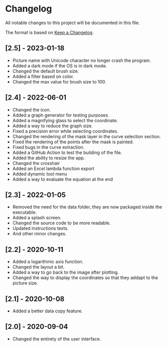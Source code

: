 # Changelog

All notable changes to this project will be documented in this file.

The format is based on [Keep a Changelog](https://keepachangelog.com/en/1.0.0/).

## [2.5] - 2023-01-18

- Picture name with Unicode character no longer crash the program.
- Added a dark mode if the OS is in dark mode.
- Changed the default brush size.
- Added a filter based on color.
- Changed the max value for brush size to 100.

## [2.4] - 2022-06-01

- Changed the icon.
- Added a graph generator for testing purposes.
- Added a magnifying glass to select the coordinate.
- Added a way to reduce the graph size.
- Fixed a precision error while selecting coordinates.
- Changed the rendering of the mask layer in the curve selection section.
- Fixed the rendering of the points after the mask is painted.
- Fixed bugs in the curve extraction.
- Added a GitHub Action to test the building of the file.
- Added the ability to resize the app.
- Changed the crosshair
- Added an Excel lambda function export
- Added dynamic tool menu
- Added a way to evaluate the equation at the end

## [2.3] - 2022-01-05

- Removed the need for the data folder, they are now packaged inside the executable.
- Added a splash screen.
- Changed the source code to be more readable.
- Updated instructions texts.
- And other minor changes.

## [2.2] - 2020-10-11

- Added a logarithmic axis function.
- Changed the layout a bit.
- Added a way to go back to the image after plotting.
- Changed the way to display the coordinates so that they addapt to the picture size.

## [2.1] - 2020-10-08

- Added a better data copy feature.

## [2.0] - 2020-09-04

- Changed the entirety of the user interface.